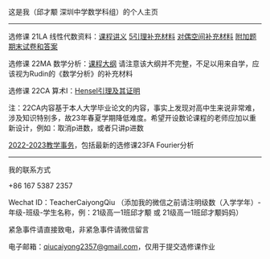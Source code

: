 这是我（邱才颙 深圳中学数学科组）的个人主页

------

选修课 21LA 线性代数资料：[课程讲义](https://qiuszms.github.io/21LA.pdf) [5引理补充材料](https://qiuszms.github.io/21LA_5lemma.pdf) [对偶空间补充材料](https://qiuszms.github.io/21LA_DualSpaces) [附加题](https://qiuszms.github.io/21LA_ExtraProblems) [期末试卷和答案](https://qiuszms.github.io/21LA_Final.pdf)

选修课 22MA 数学分析：[课程大纲](https://qiuszms.github.io/22MA.pdf) 请注意该大纲并不完整，不足以用来自学，应该视为Rudin的《数学分析》的补充材料

选修课 22CA 算术I：[Hensel引理及其证明](https://qiuszms.github.io/23CA_Hensel.pdf)

注：22CA内容基于本人大学毕业论文的内容，事实上发现对高中生来说非常难，涉及知识特别多，故23年春夏学期降低难度。希望开设数论课程的老师应加以重新设计，例如：取消p进数，或者只讲p进数

[2022-2023教学事务](https://qiuszms.github.io/2022-2023)，包括最新的选修课23FA Fourier分析

------

我的联系方式

+86 167 5387 2357

Wechat ID：TeacherCaiyongQiu （添加我的微信之前请注明级数（入学学年）-年级-班级-学生名称，例：21级高一1班邱才颙 或 21级高一1班邱才颙妈妈）

紧急事件请直接致电，非紧急事件请微信留言

电子邮箱：qiucaiyong2357@gmail.com，仅用于提交选修课作业
